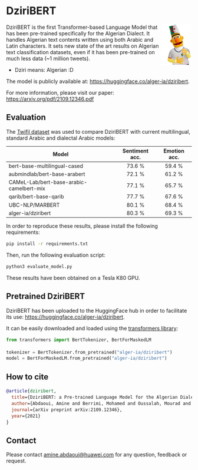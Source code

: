 # DziriBERT

<img src="https://github.com/alger-ia/dziribert/blob/main/dziribert_drawing.png" alt="dziribert drawing" width="17%" height="17%" align="right"/>

DziriBERT is the first Transformer-based Language Model that has been pre-trained specifically for the Algerian Dialect. It handles Algerian text contents written using both Arabic and Latin characters. It sets new state of the art results on Algerian text classification datasets, even if it has been pre-trained on much less data (~1 million tweets).

* Dziri means: Algerian :D 

The model is publicly available at: https://huggingface.co/alger-ia/dziribert.

For more information, please visit our paper: https://arxiv.org/pdf/2109.12346.pdf

## Evaluation

The [Twifil dataset](https://aclanthology.org/2020.lrec-1.151/) was used to compare DziriBERT with current multilingual, standard Arabic and dialectal Arabic models:

<center>
  
|            Model                         | Sentiment acc. | Emotion acc. |
| ---------------------------------------- |:--------------:|:------------:|
| bert-base-multilingual-cased             |      73.6 %    |    59.4 %    |
| aubmindlab/bert-base-arabert             |      72.1 %    |    61.2 %    |
| CAMeL-Lab/bert-base-arabic-camelbert-mix |      77.1 %    |    65.7 %    |
| qarib/bert-base-qarib                    |      77.7 %    |    67.6 %    |
| UBC-NLP/MARBERT                          |      80.1 %    |    68.4 %    |
| alger-ia/dziribert                       |      80.3 %    |    69.3 %    |

</center>

In order to reproduce these results, please install the following requirements:  

```bash
pip install -r requirements.txt
```

Then, run the following evaluation script:

```bash
python3 evaluate_model.py
```

These results have been obtained on a Tesla K80 GPU.

## Pretrained DziriBERT

DziriBERT has been uploaded to the HuggingFace hub in order to facilitate its use: https://huggingface.co/alger-ia/dziribert.

It can be easily downloaded and loaded using the [transformers library](https://github.com/huggingface/transformers):

```python
from transformers import BertTokenizer, BertForMaskedLM

tokenizer = BertTokenizer.from_pretrained("alger-ia/dziribert")
model = BertForMaskedLM.from_pretrained("alger-ia/dziribert")

```

## How to cite

```bibtex
@article{dziribert,
  title={DziriBERT: a Pre-trained Language Model for the Algerian Dialect},
  author={Abdaoui, Amine and Berrimi, Mohamed and Oussalah, Mourad and Moussaoui, Abdelouahab},
  journal={arXiv preprint arXiv:2109.12346},
  year={2021}
}
```

## Contact 

Please contact amine.abdaoui@huawei.com for any question, feedback or request.
